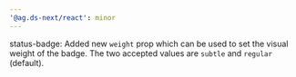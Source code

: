 ```yaml
---
'@ag.ds-next/react': minor
---
```


status-badge: Added new `weight` prop which can be used to set the visual weight of the badge. The two accepted values are `subtle` and `regular` (default).
